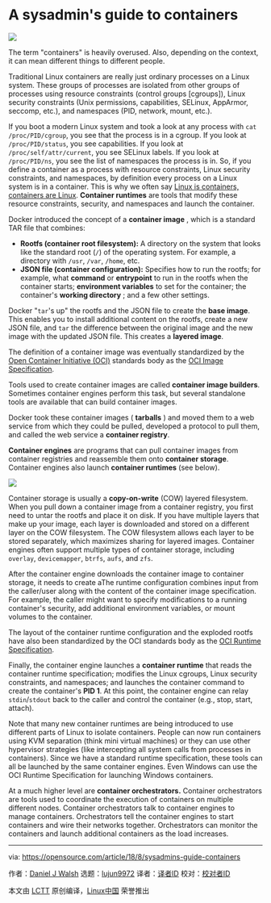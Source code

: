 A sysadmin's guide to containers
======

![](https://opensource.com/sites/default/files/styles/image-full-size/public/lead-images/toolbox-learn-draw-container-yearbook.png?itok=xDbwz1pP)

The term "containers" is heavily overused. Also, depending on the context, it can mean different things to different people.

Traditional Linux containers are really just ordinary processes on a Linux system. These groups of processes are isolated from other groups of processes using resource constraints (control groups [cgroups]), Linux security constraints (Unix permissions, capabilities, SELinux, AppArmor, seccomp, etc.), and namespaces (PID, network, mount, etc.).

If you boot a modern Linux system and took a look at any process with `cat /proc/PID/cgroup`, you see that the process is in a cgroup. If you look at `/proc/PID/status`, you see capabilities. If you look at `/proc/self/attr/current`, you see SELinux labels. If you look at `/proc/PID/ns`, you see the list of namespaces the process is in. So, if you define a container as a process with resource constraints, Linux security constraints, and namespaces, by definition every process on a Linux system is in a container. This is why we often say [Linux is containers, containers are Linux][1]. **Container runtimes** are tools that modify these resource constraints, security, and namespaces and launch the container.

Docker introduced the concept of a **container image** , which is a standard TAR file that combines:

  * **Rootfs (container root filesystem):** A directory on the system that looks like the standard root (`/`) of the operating system. For example, a directory with `/usr`, `/var`, `/home`, etc.
  * **JSON file (container configuration):** Specifies how to run the rootfs; for example, what **command** or **entrypoint** to run in the rootfs when the container starts; **environment variables** to set for the container; the container's **working directory** ; and a few other settings.



Docker "`tar`'s up" the rootfs and the JSON file to create the **base image**. This enables you to install additional content on the rootfs, create a new JSON file, and `tar` the difference between the original image and the new image with the updated JSON file. This creates a **layered image**.

The definition of a container image was eventually standardized by the [Open Container Initiative (OCI)][2] standards body as the [OCI Image Specification][3].

Tools used to create container images are called **container image builders**. Sometimes container engines perform this task, but several standalone tools are available that can build container images.

Docker took these container images ( **tarballs** ) and moved them to a web service from which they could be pulled, developed a protocol to pull them, and called the web service a **container registry**.

**Container engines** are programs that can pull container images from container registries and reassemble them onto **container storage**. Container engines also launch **container runtimes** (see below).

![](https://opensource.com/sites/default/files/linux_container_internals_2.0_-_hosts.png)

Container storage is usually a **copy-on-write** (COW) layered filesystem. When you pull down a container image from a container registry, you first need to untar the rootfs and place it on disk. If you have multiple layers that make up your image, each layer is downloaded and stored on a different layer on the COW filesystem. The COW filesystem allows each layer to be stored separately, which maximizes sharing for layered images. Container engines often support multiple types of container storage, including `overlay`, `devicemapper`, `btrfs`, `aufs`, and `zfs`.


After the container engine downloads the container image to container storage, it needs to create aThe runtime configuration combines input from the caller/user along with the content of the container image specification. For example, the caller might want to specify modifications to a running container's security, add additional environment variables, or mount volumes to the container.

The layout of the container runtime configuration and the exploded rootfs have also been standardized by the OCI standards body as the [OCI Runtime Specification][4].

Finally, the container engine launches a **container runtime** that reads the container runtime specification; modifies the Linux cgroups, Linux security constraints, and namespaces; and launches the container command to create the container's **PID 1**. At this point, the container engine can relay `stdin`/`stdout` back to the caller and control the container (e.g., stop, start, attach).

Note that many new container runtimes are being introduced to use different parts of Linux to isolate containers. People can now run containers using KVM separation (think mini virtual machines) or they can use other hypervisor strategies (like intercepting all system calls from processes in containers). Since we have a standard runtime specification, these tools can all be launched by the same container engines. Even Windows can use the OCI Runtime Specification for launching Windows containers.

At a much higher level are **container orchestrators.** Container orchestrators are tools used to coordinate the execution of containers on multiple different nodes. Container orchestrators talk to container engines to manage containers. Orchestrators tell the container engines to start containers and wire their networks together. Orchestrators can monitor the containers and launch additional containers as the load increases.

--------------------------------------------------------------------------------

via: https://opensource.com/article/18/8/sysadmins-guide-containers

作者：[Daniel J Walsh][a]
选题：[lujun9972](https://github.com/lujun9972)
译者：[译者ID](https://github.com/译者ID)
校对：[校对者ID](https://github.com/校对者ID)

本文由 [LCTT](https://github.com/LCTT/TranslateProject) 原创编译，[Linux中国](https://linux.cn/) 荣誉推出

[a]:https://opensource.com/users/rhatdan
[1]:https://www.redhat.com/en/blog/containers-are-linux
[2]:https://www.opencontainers.org/
[3]:https://github.com/opencontainers/image-spec/blob/master/spec.md
[4]:https://github.com/opencontainers/runtime-spec
